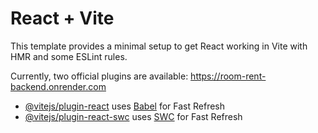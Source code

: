 # React + Vite

This template provides a minimal setup to get React working in Vite with HMR and some ESLint rules.

Currently, two official plugins are available: https://room-rent-backend.onrender.com

- [@vitejs/plugin-react](https://github.com/vitejs/vite-plugin-react/blob/main/packages/plugin-react/README.md) uses [Babel](https://babeljs.io/) for Fast Refresh
- [@vitejs/plugin-react-swc](https://github.com/vitejs/vite-plugin-react-swc) uses [SWC](https://swc.rs/) for Fast Refresh